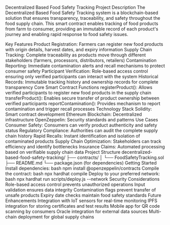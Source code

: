 Decentralized Based Food Safety Tracking
Project Description
The Decentralized Based Food Safety Tracking system is a blockchain-based solution that ensures transparency, traceability, and safety throughout the food supply chain. This smart contract enables tracking of food products from farm to consumer, providing an immutable record of each product's journey and enabling rapid response to food safety issues.

Key Features
Product Registration: Farmers can register new food products with origin details, harvest dates, and expiry information
Supply Chain Tracking: Complete traceability as products move through different stakeholders (farmers, processors, distributors, retailers)
Contamination Reporting: Immediate contamination alerts and recall mechanisms to protect consumer safety
Participant Verification: Role-based access control ensuring only verified participants can interact with the system
Historical Records: Immutable tracking history and ownership records for complete transparency
Core Smart Contract Functions
registerProduct(): Allows verified participants to register new food products in the supply chain
transferProduct(): Enables secure transfer of product ownership between verified participants
reportContamination(): Provides mechanism to report contamination and trigger recall processes
Technology Stack
Solidity: Smart contract development
Ethereum Blockchain: Decentralized infrastructure
OpenZeppelin: Security standards and patterns
Use Cases
Consumer Safety: Consumers can verify product authenticity and safety status
Regulatory Compliance: Authorities can audit the complete supply chain history
Rapid Recalls: Instant identification and isolation of contaminated products
Supply Chain Optimization: Stakeholders can track efficiency and identify bottlenecks
Insurance Claims: Automated processing based on verifiable supply chain data
Project Structure
decentralized-based-food-safety-tracking/
├── contracts/
│   └── FoodSafetyTracking.sol
├── README.md
└── package.json (for dependencies)
Getting Started
Install dependencies:
bash
npm install @openzeppelin/contracts
Compile the contract:
bash
npx hardhat compile
Deploy to your preferred network:
bash
npx hardhat run scripts/deploy.js --network <network-name>
Security Considerations
Role-based access control prevents unauthorized operations
Input validation ensures data integrity
Contamination flags prevent transfer of unsafe products
Expiry date checks maintain food safety standards
Future Enhancements
Integration with IoT sensors for real-time monitoring
IPFS integration for storing certificates and test results
Mobile app for QR code scanning by consumers
Oracle integration for external data sources
Multi-chain deployment for global supply chains

